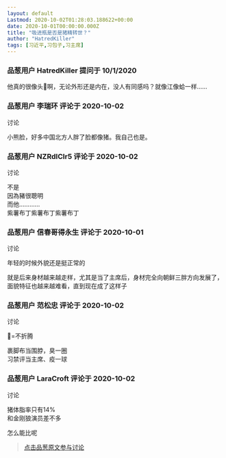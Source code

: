 ```yaml
---
layout: default
Lastmod: 2020-10-02T01:28:03.188622+00:00
date: 2020-10-01T00:00:00.000Z
title: "吸进瓶是否是猪精转世？"
author: "HatredKiller"
tags: [习近平,习包子,习主席]
---
```



### 品葱用户 **HatredKiller** 提问于 10/1/2020
    
他真的很像头🐷啊，无论外形还是内在，没人有同感吗？就像江像蛤一样……
    
                

### 品葱用户 **李瑞环** 评论于 2020-10-02
讨论

        
小熊脸，好多中国北方人胖了脸都像猪。我自己也是。
        
                

### 品葱用户 **NZRdlClr5** 评论于 2020-10-02
讨论

        
不是  
因為豬很聰明  
而他…………  
紫薯布丁紫薯布丁紫薯布丁
        
                

### 品葱用户 **信春哥得永生** 评论于 2020-10-01
讨论

        
年轻的时候外貌还是挺正常的  
  
就是后来身材越来越走样，尤其是当了主席后，身材完全向朝鲜三胖方向发展了，面貌特征也越来越难看，直到现在成了这样子
        
                

### 品葱用户 **范松忠** 评论于 2020-10-02
讨论

        
🐷=不折腾  
  
裹脚布当围脖，臭一圈  
习禁评当主席、疫一球
        
                

### 品葱用户 **LaraCroft** 评论于 2020-10-02
讨论

        
猪体脂率只有14%  
和金刚狼演员差不多  
  
怎么能比呢
        
                





> [点击品葱原文参与讨论](https://pincong.rocks/question/31653)

